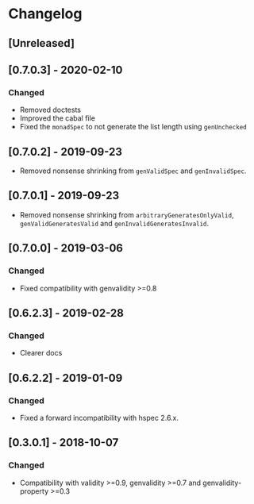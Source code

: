 # Changelog

## [Unreleased]

## [0.7.0.3] - 2020-02-10

### Changed

* Removed doctests
* Improved the cabal file
* Fixed the `monadSpec` to not generate the list length using `genUnchecked`

## [0.7.0.2] - 2019-09-23

* Removed nonsense shrinking from `genValidSpec` and `genInvalidSpec`.

## [0.7.0.1] - 2019-09-23

* Removed nonsense shrinking from `arbitraryGeneratesOnlyValid`, `genValidGeneratesValid` and `genInvalidGeneratesInvalid`.

## [0.7.0.0] - 2019-03-06

### Changed

* Fixed compatibility with genvalidity >=0.8

## [0.6.2.3] - 2019-02-28

### Changed

* Clearer docs

## [0.6.2.2] - 2019-01-09

### Changed

* Fixed a forward incompatibility with hspec 2.6.x.

## [0.3.0.1] - 2018-10-07

### Changed

* Compatibility with validity >=0.9, genvalidity >=0.7 and genvalidity-property >=0.3
